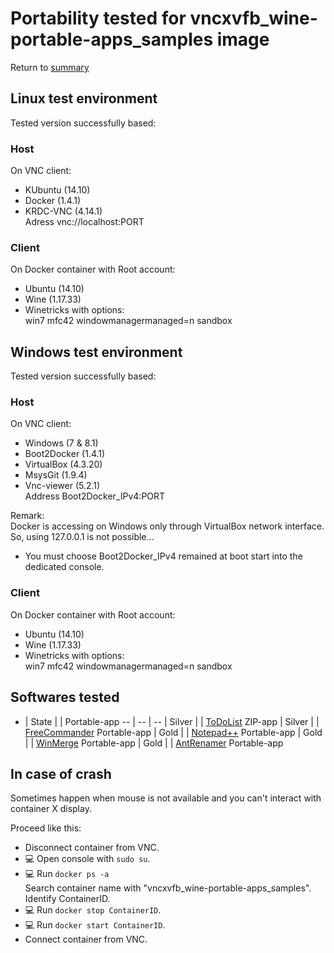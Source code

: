 Portability tested for vncxvfb_wine-portable-apps_samples image
================================================================

Return to [summary](https://github.com/marchandd/vncxvfb_wine_portableapps/blob/master/docs/summary.md "Portable-Apps summary")

Linux test environment
----------------------

Tested version successfully based:

### Host ###

On VNC client:
- KUbuntu (14.10)
- Docker (1.4.1)
- KRDC-VNC (4.14.1)  
  Adress vnc://localhost:PORT

### Client ###

On Docker container with Root account:
- Ubuntu (14.10)
- Wine (1.17.33)
- Winetricks with options:  
  win7
  mfc42
  windowmanagermanaged=n
  sandbox

Windows test environment
------------------------

Tested version successfully based:

### Host ###

On VNC client:
- Windows (7 & 8.1)
- Boot2Docker (1.4.1)
- VirtualBox (4.3.20)
- MsysGit (1.9.4)
- Vnc-viewer (5.2.1)  
  Address Boot2Docker_IPv4:PORT

Remark:  
Docker is accessing on Windows only through VirtualBox network interface. 
So, using 127.0.0.1 is not possible...
- You must choose Boot2Docker_IPv4 remained at boot start into the 
dedicated console.

### Client ###

On Docker container with Root account:
- Ubuntu (14.10)
- Wine (1.17.33)
- Winetricks with options:  
  win7
  mfc42
  windowmanagermanaged=n
  sandbox

Softwares tested
----------------

- | State |  | Portable-app
-- | -- | --
| Silver | | [ToDoList](todolist.md "ToDoList_Details") ZIP-app
| Silver | | [FreeCommander](freecommander.md "FreeCommander_Details") Portable-app
| Gold | | [Notepad++](notepad.md "Notepad++_Details") Portable-app
| Gold | | [WinMerge](winmerge.md "WinMerge_Details") Portable-app
| Gold | | [AntRenamer](antrenamer.md "AntRenamer_Details") Portable-app

In case of crash
----------------

Sometimes happen when mouse is not available and you can't interact with container X display.

Proceed like this:
- Disconnect container from VNC.
- :computer: Open console with `sudo su`.
- :computer: Run `docker ps -a`  
  Search container name with "vncxvfb_wine-portable-apps_samples".  
  Identify ContainerID.
- :computer: Run `docker stop ContainerID`.
- :computer: Run `docker start ContainerID`.
- Connect container from VNC.
